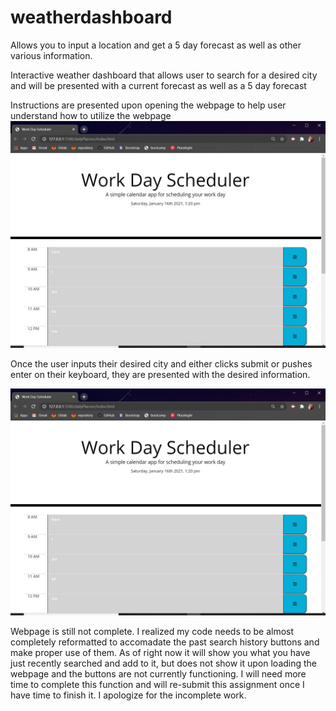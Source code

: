 # weatherdashboard
Allows you to input a location and get a 5 day forecast as well as other various information.

Interactive weather dashboard that allows user to search for a desired city and will be presented with a current forecast as well as a 5 day forecast

Instructions are presented upon opening the webpage to help user understand how to utilize the webpage
![image](https://github.com/landonross/dailyPlanner/blob/main/screenshots/screenshot1.jpg?raw=true)

Once the user inputs their desired city and either clicks submit or pushes enter on their keyboard, they are presented with the desired information.

![image](https://github.com/landonross/dailyPlanner/blob/main/screenshots/screenshot1.jpg?raw=true)

Webpage is still not complete. I realized my code needs to be almost completely reformatted to accomadate the past search history buttons and make proper use of them. As of right now it will show you what you have just recently searched and add to it, but does not show it upon loading the webpage and the buttons are not currently functioning. I will need more time to complete this function and will re-submit this assignment once I have time to finish it. I apologize for the incomplete work.